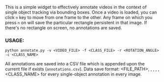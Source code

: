 This is a simple widget to effectively annotate videos in the context of single object tracking via bounding boxes. Once a video is loaded, you can click `n` key to move from one frame to the other. Any frame on which you press `n` on will save the particular rectangle persistent in that image. If there's no rectangle on screen, no annotations are saved.

### USAGE:

```
python annotate.py -v <VIDEO_FILE> -f <CLASS_FILE> -r <ROTATION_ANGLE> -c <CLASS_NAME>
```


All annotations are saved into a CSV file which is appended upon the current file if exists (`annotations.csv`). Data save format: <FILE_PATH>, <XMIN>, <YMIN>, <XMAX>, <YMAX>, <CLASS_NAME> for every single-object annotation in every image.
